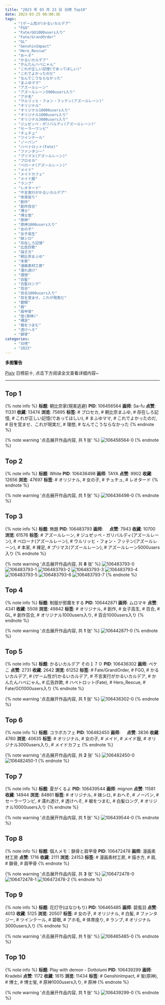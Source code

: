 ```yaml
---
title: "2023 年 03 月 23 日 日榜 Top10"
date: 2023-03-25 06:08:36
tags:
    - "(ゲーム性が)かるいカルデア"
    - "FGO"
    - "Fate/GO1000users入り"
    - "Fate/GrandOrder"
    - "GL"
    - "GenshinImpact"
    - "Hero_Rescue"
    - "おへそ"
    - "かるいカルデア"
    - "かんたんハベにゃん"
    - "これが正しい記憶(であってほしい)"
    - "これでよかったのだ"
    - "なんでこうならなかった"
    - "まふゆママ"
    - "アズールレーン"
    - "アズールレーン5000users入り"
    - "アホ毛"
    - "ウルリッヒ・フォン・フッテン(アズールレーン)"
    - "オリジナル"
    - "オリジナル10000users入り"
    - "オリジナル1000users入り"
    - "オリジナル3000users入り"
    - "ジュゼッペ・ガリバルディ(アズールレーン)"
    - "セーラーワンピ"
    - "チュチュ"
    - "ツインテール"
    - "ノーパン"
    - "ハベトロット(Fate)"
    - "ファンタジー"
    - "プリマス(アズールレーン)"
    - "プロセカ"
    - "ベローナ(アズールレーン)"
    - "メイド"
    - "メイドカフェ"
    - "メイド服"
    - "ランプ"
    - "レオタード"
    - "不言実行がかるいカルデア"
    - "体育座り"
    - "創作"
    - "創作百合"
    - "博士"
    - "博士蛍"
    - "原神"
    - "原神1000users入り"
    - "女の子"
    - "女子高生"
    - "妹シロ"
    - "存在しろ記憶"
    - "広告詐欺"
    - "描き方"
    - "朝比奈まふゆ"
    - "本家"
    - "漫画素材工房"
    - "濡れ透け"
    - "理想"
    - "白髪"
    - "白髪ロング"
    - "百合"
    - "百合1000users入り"
    - "目を覚ませ、これが現実だ"
    - "碧眼"
    - "肩"
    - "肩甲骨"
    - "蛍(原神)"
    - "裸足"
    - "裾をつまむ"
    - "透けへそ"
    - "鎖骨"
categories:
    - "日榜"
    - "2023"
---
```


<i class="fa fa-triangle-exclamation"></i>**多图警告**<i class="fa fa-triangle-exclamation"></i>

[Pixiv](https://www.pixiv.net/) 日榜前十, 点击下方阅读全文查看详细内容~

<!-- more -->

---

## Top 1

{% note info %}
**标题**: 朝比奈家(現実逃避)
**PID**: 106456564 **画师**: Sa-fu
**点赞**: 11331 **收藏**: 13474 **浏览**: 75895
**标签**: # プロセカ, # 朝比奈まふゆ, # 存在しろ記憶, # これが正しい記憶(であってほしい), # まふゆママ, # これでよかったのだ, # 目を覚ませ、これが現実だ, # 理想, # なんでこうならなかった
{% endnote %}

{% note warning '点击展开作品内容, 共 **1** 张' %}
![106456564-0](https://i.pixiv.re/img-original/img/2023/03/22/19/47/05/106456564_p0.jpg)
{% endnote %}

## Top 2

{% note info %}
**标题**: White
**PID**: 106436498 **画师**: TAYA
**点赞**: 9902 **收藏**: 12656 **浏览**: 47697
**标签**: # オリジナル, # 女の子, # チュチュ, # レオタード
{% endnote %}

{% note warning '点击展开作品内容, 共 **1** 张' %}
![106436498-0](https://i.pixiv.re/img-original/img/2023/03/22/00/03/09/106436498_p0.jpg)
{% endnote %}

## Top 3

{% note info %}
**标题**: 無題
**PID**: 106483793 **画师**: ㅤ
**点赞**: 7943 **收藏**: 10700 **浏览**: 61576
**标签**: # アズールレーン, # ジュゼッペ・ガリバルディ(アズールレーン), # ベローナ(アズールレーン), # ウルリッヒ・フォン・フッテン(アズールレーン), # 本家, # 裸足, # プリマス(アズールレーン), # アズールレーン5000users入り
{% endnote %}

{% note warning '点击展开作品内容, 共 **8** 张' %}
![106483793-0](https://i.pixiv.re/img-original/img/2023/03/23/18/50/22/106483793_p0.jpg)
![106483793-1](https://i.pixiv.re/img-original/img/2023/03/23/18/50/22/106483793_p1.jpg)
![106483793-2](https://i.pixiv.re/img-original/img/2023/03/23/18/50/22/106483793_p2.jpg)
![106483793-3](https://i.pixiv.re/img-original/img/2023/03/23/18/50/22/106483793_p3.jpg)
![106483793-4](https://i.pixiv.re/img-original/img/2023/03/23/18/50/22/106483793_p4.jpg)
![106483793-5](https://i.pixiv.re/img-original/img/2023/03/23/18/50/22/106483793_p5.jpg)
![106483793-6](https://i.pixiv.re/img-original/img/2023/03/23/18/50/22/106483793_p6.jpg)
![106483793-7](https://i.pixiv.re/img-original/img/2023/03/23/18/50/22/106483793_p7.jpg)
{% endnote %}

## Top 4

{% note info %}
**标题**: 制服が邪魔をする
**PID**: 106442871 **画师**: ムロマキ
**点赞**: 4341 **收藏**: 5508 **浏览**: 49842
**标签**: # オリジナル, # 創作, # 女子高生, # 百合, # GL, # 創作百合, # オリジナル1000users入り, # 百合1000users入り
{% endnote %}

{% note warning '点击展开作品内容, 共 **1** 张' %}
![106442871-0](https://i.pixiv.re/img-original/img/2023/03/22/06/01/57/106442871_p0.jpg)
{% endnote %}

## Top 5

{% note info %}
**标题**: かるいカルデア その１７０
**PID**: 106436302 **画师**: ペケこ
**点赞**: 2731 **收藏**: 2642 **浏览**: 61252
**标签**: # Fate/GrandOrder, # FGO, # かるいカルデア, # (ゲーム性が)かるいカルデア, # 不言実行がかるいカルデア, # かんたんハベにゃん, # 広告詐欺, # ハベトロット(Fate), # Hero_Rescue, # Fate/GO1000users入り
{% endnote %}

{% note warning '点击展开作品内容, 共 **1** 张' %}
![106436302-0](https://i.pixiv.re/img-original/img/2023/03/22/00/01/13/106436302_p0.png)
{% endnote %}

## Top 6

{% note info %}
**标题**: コラボカフェ
**PID**: 106482450 **画师**: ㅤ
**点赞**: 3836 **收藏**: 4760 **浏览**: 40635
**标签**: # オリジナル, # 女の子, # メイド, # メイド服, # オリジナル3000users入り, # メイドカフェ
{% endnote %}

{% note warning '点击展开作品内容, 共 **2** 张' %}
![106482450-0](https://i.pixiv.re/img-original/img/2023/03/23/17/58/11/106482450_p0.jpg)
![106482450-1](https://i.pixiv.re/img-original/img/2023/03/23/17/58/11/106482450_p1.jpg)
{% endnote %}

## Top 7

{% note info %}
**标题**: 夏がくるよ
**PID**: 106439544 **画师**: mignon
**点赞**: 11581 **收藏**: 14944 **浏览**: 84861
**标签**: # オリジナル, # 妹シロ, # おへそ, # ノーパン, # セーラーワンピ, # 濡れ透け, # 透けへそ, # 裾をつまむ, # 白髪ロング, # オリジナル10000users入り
{% endnote %}

{% note warning '点击展开作品内容, 共 **1** 张' %}
![106439544-0](https://i.pixiv.re/img-original/img/2023/03/22/01/38/04/106439544_p0.jpg)
{% endnote %}

## Top 8

{% note info %}
**标题**: 個人メモ：鎖骨と肩甲骨
**PID**: 106472478 **画师**: 漫画素材工房
**点赞**: 1716 **收藏**: 2111 **浏览**: 24153
**标签**: # 漫画素材工房, # 描き方, # 肩, # 鎖骨, # 肩甲骨
{% endnote %}

{% note warning '点击展开作品内容, 共 **3** 张' %}
![106472478-0](https://i.pixiv.re/img-original/img/2023/03/23/07/00/05/106472478_p0.jpg)
![106472478-1](https://i.pixiv.re/img-original/img/2023/03/23/07/00/05/106472478_p1.jpg)
![106472478-2](https://i.pixiv.re/img-original/img/2023/03/23/07/00/05/106472478_p2.jpg)
{% endnote %}

## Top 9

{% note info %}
**标题**: 花灯守(はなひもり)
**PID**: 106465485 **画师**: 碧風羽
**点赞**: 4013 **收藏**: 5125 **浏览**: 20507
**标签**: # 女の子, # オリジナル, # 白髪, # ファンタジー, # ツインテール, # 碧眼, # アホ毛, # 体育座り, # ランプ, # オリジナル3000users入り
{% endnote %}

{% note warning '点击展开作品内容, 共 **1** 张' %}
![106465485-0](https://i.pixiv.re/img-original/img/2023/03/23/00/01/47/106465485_p0.jpg)
{% endnote %}

## Top 10

{% note info %}
**标题**: Play with demon - Dottolumi
**PID**: 106439299 **画师**: Kradebii
**点赞**: 1172 **收藏**: 1615 **浏览**: 11434
**标签**: # GenshinImpact, # 蛍(原神), # 博士, # 博士蛍, # 原神1000users入り, # 原神
{% endnote %}

{% note warning '点击展开作品内容, 共 **1** 张' %}
![106439299-0](https://i.pixiv.re/img-original/img/2023/03/22/01/27/10/106439299_p0.png)
{% endnote %}
